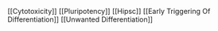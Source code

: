 [[Cytotoxicity]]
[[Pluripotency]]
[[Hipsc]]
[[Early Triggering Of Differentiation]]
[[Unwanted Differentiation]]
